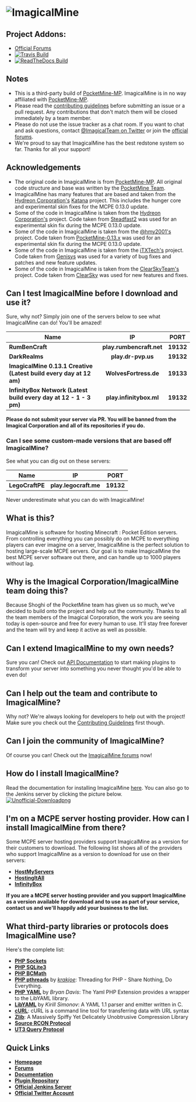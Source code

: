 # ![ImagicalMine](http://i.imgur.com/6Hlm8mn.gif)

## Project Addons:
- [Official Forums](http://forums.imagicalmine.me)
- [![Travis Build](https://travis-ci.org/ImagicalCorp/ImagicalMine.svg)](https://travis-ci.org/ImagicalCorp/ImagicalMine)
- [![ReadTheDocs Build](https://img.shields.io/badge/docs-latest-brightgreen.svg?style=flat)](http://imagicalmine.readthedocs.org)

## Notes

- This is a third-party build of [PocketMine-MP](https://github.com/PocketMine/PocketMine-MP). ImagicalMine is in no way affiliated with [PocketMine-MP](https://github.com/PocketMine/PocketMine-MP).
- Please read the [contributing guidelines](https://github.com/ImagicalCorp/ImagicalMine/blob/master/CONTRIBUTING.md) before submitting an issue or a pull request. Any contributions that don't match them will be closed immediately by a team member.
- Please do not use the issue tracker as a chat room. If you want to chat and ask questions, contact [@ImagicalTeam on Twitter](https://twitter.com/ImagicalTeam) or join the [official forums](http://forums.imagicalmine.net).
- We're proud to say that ImagicalMine has the best redstone system so far. Thanks for all your support!

## Acknowledgements

- The original code in ImagicalMine is from [PocketMine-MP](https://github.com/PocketMine/PocketMine-MP). All original code structure and base was written by the [PocketMine Team](https://github.com/PocketMine).
- ImagicalMine has many features that are based and taken from the [Hydreon Corporation's](https://github.com/Hydreon) [Katana](https://github.com/Hydreon/Katana) project. This includes the hunger core and experimental skin fixes for the MCPE 0.13.0 update.
- Some of the code in ImagicalMine is taken from the [Hydreon Corporation's](https://github.com/Hydreon) project. Code taken from [Steadfast2](https://github.com/Hydreon/Steadfast2) was used for an experimental skin fix during the MCPE 0.13.0 update.
- Some of the code in ImagicalMine is taken from the [@hmy2001's](https://github.com/hmy2001) project. Code taken from [PocketMine-0.13.x](https://github.com/HmyTeamOrganization/PocketMine-0.13.x) was used for an experimental skin fix during the MCPE 0.13.0 update.
- Some of the code in ImagicalMine is taken from the [iTXTech's](https://github.com/iTXTech) project. Code taken from [Genisys](https://github.com/iTXTech/Genisys) was used for a variety of bug fixes and patches and new feature updates.
- Some of the code in ImagicalMine is taken from the [ClearSkyTeam's](https://github.com/ClearSkyTeam) project. Code taken from [ClearSky](https://github.com/ClearSkyTeam/ClearSky) was used for new features and fixes.

## Can I test ImagicalMine before I download and use it?
Sure, why not? Simply join one of the servers below to see what ImagicalMine can do! You'll be amazed!<br>

| Name                                                               |            IP            | PORT      |
|--------------------------------------------------------------------|:------------------------:|-----------|
| **RumBenCraft**                                                    | **play.rumbencraft.net** | **19132** |
| **DarkRealms**                                                     | **play.dr-pvp.us**       | **19132** |
| **ImagicalMine 0.13.1 Creative (Latest build every day at 12 am)** | **WolvesFortress.de**        | **19133** |
| **InfinityBox Network  (Latest build every day at 12 - 1 - 3 pm)** | **play.infinitybox.ml**  | **19132**


**Please do not submit your server via PR. You will be banned from the Imagical Corporation and all of its repositories if you do.**<br>
### Can I see some custom-made versions that are based off ImagicalMine?
See what you can dig out on these servers:<br>

| Name            |           IP          | PORT      |
|-----------------|:---------------------:|-----------|
| **LegoCraftPE** | **play.legocraft.me** | **19132** |
Never underestimate what you can do with ImagicalMine!<br>

## What is this?

ImagicalMine is software for hosting Minecraft : Pocket Edition servers. From controlling everything you can possibly do on MCPE to everything players can ever imagine on a server, ImagicalMine is the perfect solution to hosting large-scale MCPE servers. Our goal is to make ImagicalMine the best MCPE server software out there, and can handle up to 1000 players without lag. 

## Why is the Imagical Corporation/ImagicalMine team doing this?

Because Shoghi of the PocketMine team has given us so much, we've decided to build onto the project and help out the community. Thanks to all the team members of the Imagical Corporation, the work you are seeing today is open-source and free for every human to use. It'll stay free forever and the team will try and keep it active as well as possible.

## Can I extend ImagicalMine to my own needs?

Sure you can! Check out [API Documentation](http://imagicalmine.readthedocs.org/en/latest/developers.html) to start making plugins to transform your server into something you never thought you'd be able to even do!

## Can I help out the team and contribute to ImagicalMine?

Why not? We're always looking for developers to help out with the project! Make sure you check out the [Contributing Guidelines](https://github.com/ImagicalCorp/ImagicalMine/blob/master/CONTRIBUTING.md) first though.

## Can I join the community of ImagicalMine?

Of course you can! Check out the [ImagicalMine forums](http://forums.imagicalmine.me) now!

## How do I install ImagicalMine?

Read the documentation for installing ImagicalMine [here](http://imagicalmine.readthedocs.org/en/latest/installation.html).
You can also go to the Jenkins server by clicking the picture below.<br>
 <a href="http://jenkins.imagicalmine.net:8080/job/ImagicalMine/">![Unofficial-Downloadpng](http://s4.postimg.org/8u7blm3r1/imagical.png)</a>

## I'm on a MCPE server hosting provider. How can I install ImagicalMine from there?

Some MCPE server hosting providers support ImagicalMine as a version for their customers to download. The following list shows all of the providers who support ImagicalMine as a version to download for use on their servers:
* __[HostMyServers](http://hostmyservers.com)__
* __[HostingItAll](http://hostingitall.com)__
* __[InfinityBox](http://infinitybox.ml)__

**If you are a MCPE server hosting provider and you support ImagicalMine as a version available for download and to use as part of your service, contact us and we'll happily add your business to the list.**

## What third-party libraries or protocols does ImagicalMine use?

Here's the complete list:
* __[PHP Sockets](http://php.net/manual/en/book.sockets.php)__
* __[PHP SQLite3](http://php.net/manual/en/book.sqlite3.php)__
* __[PHP BCMath](http://php.net/manual/en/book.bc.php)__
* __[PHP pthreads](http://pthreads.org/)__ by _[krakjoe](https://github.com/krakjoe)_: Threading for PHP - Share Nothing, Do Everything.
* __[PHP YAML](https://code.google.com/p/php-yaml/)__ by _Bryan Davis_: The Yaml PHP Extension provides a wrapper to the LibYAML library.
* __[LibYAML](http://pyyaml.org/wiki/LibYAML)__ by _Kirill Simonov_: A YAML 1.1 parser and emitter written in C.
* __[cURL](http://curl.haxx.se/)__: cURL is a command line tool for transferring data with URL syntax
* __[Zlib](http://www.zlib.net/)__: A Massively Spiffy Yet Delicately Unobtrusive Compression Library
* __[Source RCON Protocol](https://developer.valvesoftware.com/wiki/Source_RCON_Protocol)__
* __[UT3 Query Protocol](http://wiki.unrealadmin.org/UT3_query_protocol)__

## Quick Links

* __[Homepage](http://imagicalmine.me/)__
* __[Forums](http://forums.imagicalmine.me/)__
* __[Documentation](http://imagicalmine.readthedocs.org)__
* __[Plugin Repository](http://forums.imagicalmine.me/plugins)__
* __[Official Jenkins Server](http://jenkins.imagicalmine.net:8080/job/ImagicalMine/)__
* __[Official Twitter Account](https://twitter.com/ImagicalCorp)__
